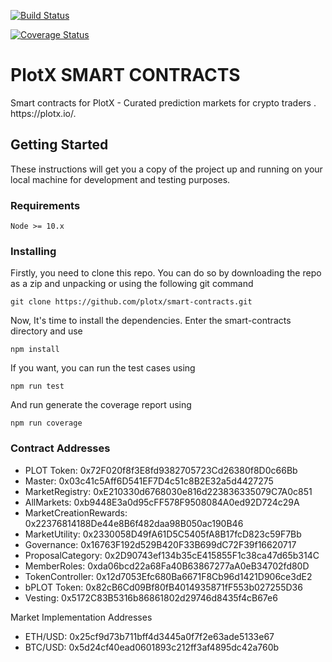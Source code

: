 [![Build Status](https://travis-ci.org/plotx/smart-contracts-L2.svg?branch=refactoring)](https://travis-ci.org/plotx/smart-contracts-L2)

[![Coverage Status](https://coveralls.io/repos/github/plotx/smart-contracts-L2/badge.svg?branch=refactoring)](https://coveralls.io/github/plotx/smart-contracts-L2)

<h1><a id="PLOTX"></a>PlotX SMART CONTRACTS</h1>
<p>Smart contracts for PlotX - Curated prediction markets for crypto traders . https://plotx.io/.</p>


## Getting Started

These instructions will get you a copy of the project up and running on your local machine for development and testing purposes. 


### Requirements
```
Node >= 10.x
```


### Installing
Firstly, you need to clone this repo. You can do so by downloading the repo as a zip and unpacking or using the following git command

```
git clone https://github.com/plotx/smart-contracts.git
```

Now, It's time to install the dependencies. Enter the smart-contracts directory and use

```
npm install
```
If you want, you can run the test cases using
```
npm run test
```
And run generate the coverage report using
```
npm run coverage
```

### Contract Addresses
- PLOT Token: 0x72F020f8f3E8fd9382705723Cd26380f8D0c66Bb
- Master: 0x03c41c5Aff6D541EF7D4c51c8B2E32a5d4427275
- MarketRegistry: 0xE210330d6768030e816d223836335079C7A0c851
- AllMarkets: 0xb9448E3a0d95cFF578F9508084A0ed92D724c29A
- MarketCreationRewards: 0x22376814188De44e8B6f482daa98B050ac190B46
- MarketUtility: 0x2330058D49fA61D5C5405fA8B17fcD823c59F7Bb
- Governance: 0x16763F192d529B420F33B699dC72F39f16620717
- ProposalCategory: 0x2D90743ef134b35cE415855F1c38ca47d65b314C
- MemberRoles: 0xda06bcd22a68Fa40B63867277aA0eB34702fd80D
- TokenController: 0x12d7053Efc680Ba6671F8Cb96d1421D906ce3dE2
- bPLOT Token: 0x82cB6Cd09Bf80fB4014935871fF553b027255D36
- Vesting: 0x5172C83B5316b86861802d29746d8435f4cB67e6

Market Implementation Addresses
- ETH/USD: 0x25cf9d73b711bff4d3445a0f7f2e63ade5133e67
- BTC/USD: 0x5d24cf40ead0601893c212ff3af4895dc42a760b


